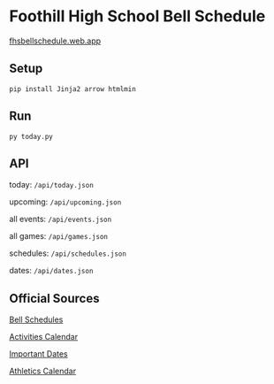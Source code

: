 # Foothill High School Bell Schedule
[fhsbellschedule.web.app](https://fhsbellschedule.web.app)

## Setup
`pip install Jinja2 arrow htmlmin`

## Run
`py today.py`

## API
today: `/api/today.json`

upcoming: `/api/upcoming.json`

all events: `/api/events.json`

all games: `/api/games.json`

schedules: `/api/schedules.json`

dates: `/api/dates.json`

## Official Sources
[Bell Schedules](https://www.tustin.k12.ca.us/foothill/about-our-school/bell-schedule)

[Activities Calendar](https://www.tustin.k12.ca.us/foothill/activities/asb/activities-calendar)

[Important Dates](https://www.tustin.k12.ca.us/foothill/about-our-school/calendars/important-dates)

[Athletics Calendar](https://www.tustin.k12.ca.us/foothill/athletics/athletics-calendar)
